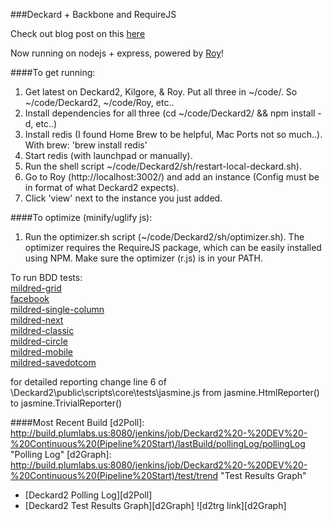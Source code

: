 ###Deckard + Backbone and RequireJS

Check out blog post on this [here](http://plumlabs.us:81/blogs/show/19 "http://plumlabs.us:81/blogs/show/19")

Now running on nodejs + express, powered by [Roy](https://github.com/Valassis-Digital-Media/Roy "https://github.com/Valassis-Digital-Media/Roy")!

####To get running:
1. Get latest on Deckard2, Kilgore, & Roy. Put all three in ~/code/. So ~/code/Deckard2, ~/code/Roy, etc..
2. Install dependencies for all three (cd ~/code/Deckard2/ && npm install -d, etc..)
3. Install redis (I found Home Brew to be helpful, Mac Ports not so much..). With brew: 'brew install redis'
4. Start redis (with launchpad or manually).
5. Run the shell script ~/code/Deckard2/sh/restart-local-deckard.sh).
6. Go to Roy (http://localhost:3002/) and add an instance (Config must be in format of what Deckard2 expects).
7. Click 'view' next to the instance you just added.

####To optimize (minify/uglify js):
1. Run the optimizer.sh script (~/code/Deckard2/sh/optimizer.sh). The optimizer requires the RequireJS package, which can be easily installed using NPM. Make sure the optimizer (r.js) is in your PATH.

To run BDD tests:  
[mildred-grid](http://localhost:3000/scripts/apps/mildred-grid/tests/specRunner.html "http://localhost:3000/scripts/apps/mildred-grid/tests/specRunner.html")  
[facebook](http://localhost:3000/scripts/apps/facebook/tests/specRunner.html "http://localhost:3000/scripts/apps/facebook/tests/specRunner.html")  
[mildred-single-column](http://localhost:3000/scripts/apps/mildred-single-column/tests/specRunner.html "http://localhost:3000/scripts/apps/mildred-single-column/tests/specRunner.html")  
[mildred-next](http://localhost:3000/scripts/apps/mildred-next/tests/specRunner.html "http://localhost:3000/scripts/apps/mildred-next/tests/specRunner.html")  
[mildred-classic](http://localhost:3000/scripts/apps/mildred-classic/tests/specRunner.html "http://localhost:3000/scripts/apps/mildred-classic/tests/specRunner.html")  
[mildred-circle](http://localhost:3000/scripts/apps/mildred-circle/tests/specRunner.html "http://localhost:3000/scripts/apps/mildred-circle/tests/specRunner.html")  
[mildred-mobile](http://localhost:3000/scripts/apps/mildred-mobile/tests/specRunner.html "http://localhost:3000/scripts/apps/mildred-mobile/tests/specRunner.html")  
[mildred-savedotcom](http://localhost:3000/scripts/apps/mildred-savedotcom/tests/specRunner.html "http://localhost:3000/scripts/apps/mildred-savedotcom/tests/specRunner.html")

for detailed reporting change line 6 of \Deckard2\public\scripts\core\tests\jasmine.js from jasmine.HtmlReporter() to jasmine.TrivialReporter()

####Most Recent Build
[d2Poll]: http://build.plumlabs.us:8080/jenkins/job/Deckard2%20-%20DEV%20-%20Continuous%20(Pipeline%20Start)/lastBuild/pollingLog/pollingLog "Polling Log"
[d2Graph]: http://build.plumlabs.us:8080/jenkins/job/Deckard2%20-%20DEV%20-%20Continuous%20(Pipeline%20Start)/test/trend "Test Results Graph"
- [Deckard2 Polling Log][d2Poll]
- [Deckard2 Test Results Graph][d2Graph]
![d2trg link][d2Graph]


